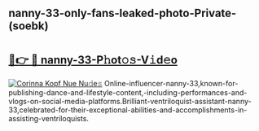 ## nanny-33-only-fans​-leaked-photo​-Private-(soebk)


# <h2><a href="https://mediaupload.pro?title=nanny-33&ref=git">🔗👉 🔴 nanny-33-P𝚑ot𝚘𝚜-V𝚒d𝚎o</a></h2>

[![Corinna Kopf Nue Nu𝚍e𝚜](https://i.imgur.com/0qMVB7G.gif)](https://mediaupload.pro?title=nanny-33&ref=git)
Online-influencer-nanny-33,known-for-publishing-dance-and-lifestyle-content,-including-performances-and-vlogs-on-social-media-platforms.Brilliant-ventriloquist-assistant-nanny-33,celebrated-for-their-exceptional-abilities-and-accomplishments-in-assisting-ventriloquists.  